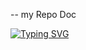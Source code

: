 -- my Repo Doc


[![Typing SVG](https://readme-typing-svg.demolab.com/?lines=First+line+of+text;Second+line+of+text)](https://git.io/typing-svg)
